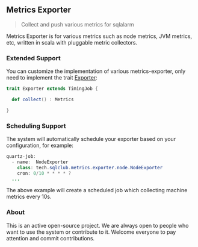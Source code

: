 ## Metrics Exporter
> Collect and push various metrics for sqlalarm

Metrics Exporter is for various metrics such as node metrics, JVM metrics, etc, written in scala with pluggable metric collectors.

### Extended Support
You can customize the implementation of various metrics-exporter, only need to implement the trait [Exporter](exporter-common/src/main/java/tech/sqlclub/metrics/exporter/Exporter.scala):
```scala
trait Exporter extends TimingJob {

  def collect() : Metrics

}
```

### Scheduling Support
The system will automatically schedule your exporter based on your configuration, for example:

```java
quartz-job:
  - name:  NodeExporter
    class: tech.sqlclub.metrics.exporter.node.NodeExporter
    cron: 0/10 * * * * ?
  ...
```

The above example will create a scheduled job which collecting machine metrics every 10s.

### About
This is an active open-source project. We are always open to people who want to use the system or contribute to it.
Welcome everyone to pay attention and commit contributions.